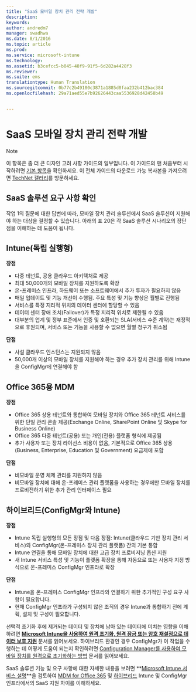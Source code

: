 ```yaml
---
title: "SaaS 모바일 장치 관리 전략 개발"
description: 
keywords: 
author: andredm7
manager: swadhwa
ms.date: 8/1/2016
ms.topic: article
ms.prod: 
ms.service: microsoft-intune
ms.technology: 
ms.assetid: b3cefcc5-b045-48f9-91f5-6d282a4428f3
ms.reviewer: 
ms.suite: ems
translationtype: Human Translation
ms.sourcegitcommit: 0b77c2b49180c3871a1885d8faa232b412bac384
ms.openlocfilehash: 29a71aed55e7b92626443caa5536928d42458b49


---
```


# SaaS 모바일 장치 관리 전략 개발

>[!NOTE]
>이 항목은 좀 더 큰 디자인 고려 사항 가이드의 일부입니다. 이 가이드의 맨 처음부터 시작하려면 [기본 항목](mdm-design-considerations-guide.md)을 확인하세요. 이 전체 가이드의 다운로드 가능 복사본을 가져오려면 [TechNet 갤러리](https://gallery.technet.microsoft.com/Mobile-Device-Management-7d401582)를 방문하세요.

## SaaS 솔루션 요구 사항 확인

작업 1의 질문에 대한 답변에 따라, 모바일 장치 관리 솔루션에서 SaaS 솔루션이 지원해야 하는 대상을 결정할 수 있습니다. 아래의 표 20은 각 SaaS 솔루션 시나리오의 장단점을 이해하는 데 도움이 됩니다.

## Intune(독립 실행형)

**장점**

- 다중 테넌트, 공용 클라우드 아키텍처로 제공
- 최대 50,000개의 모바일 장치를 지원하도록 확장
- 온-프레미스 인프라, 하드웨어 또는 소프트웨어에서 추가 투자가 필요하지 않음
- 매일 업데이트 및 기능 개선이 수행됨. 주요 특성 및 기능 향상은 월별로 진행됨
- 서비스를 특정 지리적 위치의 데이터 센터에 할당할 수 있음
- 데이터 센터 장애 조치(Failover)가 특정 지리적 위치로 제한될 수 있음
- 대부분의 업계 및 정부 표준에서 인증 및 호환되는 SLA(서비스 수준 계약)는 재정적으로 후원되며, 서비스 또는 기능을 사용할 수 없으면 월별 청구가 취소됨

**단점**

- 사설 클라우드 인스턴스는 지원되지 않음
- 50,000개 이상의 모바일 장치를 지원해야 하는 경우 추가 장치 관리를 위해 Intune을 ConfigMgr에 연결해야 함

## Office 365용 MDM

**장점**

- Office 365 상용 테넌트와 통합하여 모바일 장치와 Office 365 테넌트 서비스를 위한 단일 관리 콘솔 제공(Exchange Online, SharePoint Online 및 Skype for Business Online)
- Office 365 다중 테넌트(공용) 또는 개인(전용) 플랫폼 형식에 제공됨
- 추가 사용자 또는 장치 라이선스 비용이 없음, 기본적으로 Office 365 상용(Business, Enterprise, Education 및 Government) 요금제에 포함

**단점**

- 비모바일 운영 체제 관리를 지원하지 않음
- 비모바일 장치에 대해 온-프레미스 관리 플랫폼을 사용하는 경우에만 모바일 장치를 프로비전하기 위한 추가 관리 인터페이스 필요

## 하이브리드(ConfigMgr와 Intune)

**장점**

- Intune 독립 실행형의 모든 장점 및 다음 장점: Intune(클라우드 기반 장치 관리 서비스)와 ConfigMgr(온-프레미스 장치 관리 플랫폼) 간의 기본 통합
- Intune 연결을 통해 모바일 장치에 대한 고급 장치 프로비저닝 옵션 지원
- 새 Intune 서비스 특성 및 기능이 플랫폼 확장을 통해 자동으로 또는 사용자 지정 방식으로 온-프레미스 ConfigMgr 인프라로 확장

**단점**

- Intune을 온-프레미스 ConfigMgr 인프라와 연결하기 위한 추가적인 구성 요구 사항이 필요합니다.
- 현재 ConfigMgr 인프라가 구성되지 않은 조직의 경우 Intune과 통합하기 전에 계획, 설치 및 구성이 필요합니다.

선택적 초기화 후에 제거되는 데이터 및 장치에 남아 있는 데이터에 미치는 영향을 이해하려면 **[Microsoft Intune을 사용하여 원격 초기화, 원격 잠금 또는 암호 재설정으로 데이터 보호 지원](https://technet.microsoft.com/library/jj676679.aspx)** 문서를 읽어보세요. 하이브리드 환경인 경우 ConfigMgr가 이 작업을 수행하는 데 어떻게 도움이 되는지 확인하려면 [Configuration Manager를 사용하여 모바일 장치를 원격으로 초기화하는 방법](https://technet.microsoft.com/library/dn956981.aspx) 문서를 읽어보세요.

SaaS 솔루션 기능 및 요구 사항에 대한 자세한 내용을 보려면 **[Microsoft Intune 서비스 설명](https://technet.microsoft.com/library/dn600286.aspx)**을 검토하여 [MDM for Office 365](https://technet.microsoft.com/library/faa7d8e5-645d-4d59-839c-c8d4c1869e4a(v=technet.10).aspx) 및 [하이브리드](https://technet.microsoft.com/library/jj884158.aspx) Intune 및 ConfigMgr 인프라에서의 SaaS 지원 차이를 이해하세요.



<!--HONumber=Aug16_HO1-->



